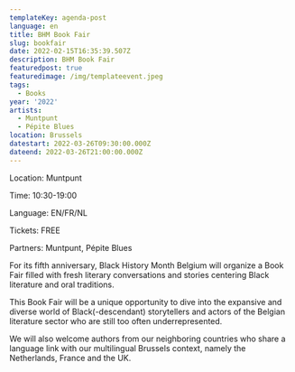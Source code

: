 ```yaml
---
templateKey: agenda-post
language: en
title: BHM Book Fair
slug: bookfair
date: 2022-02-15T16:35:39.507Z
description: BHM Book Fair
featuredpost: true
featuredimage: /img/templateevent.jpeg
tags:
  - Books
year: '2022'
artists:
  - Muntpunt
  - Pépite Blues
location: Brussels
datestart: 2022-03-26T09:30:00.000Z
dateend: 2022-03-26T21:00:00.000Z
---
```

Location: Muntpunt

Time: 10:30-19:00

Language: EN/FR/NL

Tickets: FREE

Partners: Muntpunt, Pépite Blues

For its fifth anniversary, Black History Month Belgium will organize a Book Fair filled with fresh literary conversations and stories centering Black literature and oral traditions.

This Book Fair will be a unique opportunity to dive into the expansive and diverse world of Black(-descendant) storytellers and actors of the Belgian literature sector who are still too often underrepresented.

We will also welcome authors from our neighboring countries who share a language link with our multilingual Brussels context, namely the Netherlands, France and the UK.
